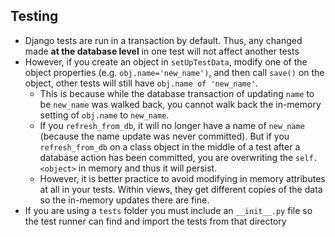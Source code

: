 ## Testing

- Django tests are run in a transaction by default. Thus, any changed made **at the database level** in one test will not affect another tests 
- However, if you create an object in `setUpTestData`, modify one of the object properties (e.g. `obj.name='new_name')`, and then call `save()` on the object, other tests will still have `obj.name of 'new_name'`. 
    - This is because while the database transaction of updating `name` to be `new_name` was walked back, you cannot walk back the in-memory setting of `obj.name` to `new_name`.
    - If you `refresh_from_db`, it will no longer have a name of `new_name` (because the name update was never committed). But if you `refresh_from_db` on a class object in the middle of a test after a database action has been committed, you are overwriting the `self.<object>` in memory and thus it will persist. 
    - However, it is better practice to avoid modifying in memory attributes at all in your tests. Within views, they get different copies of the data so the in-memory updates there are fine.
- If you are using a `tests` folder you must include an `__init__.py` file so the test runner can find and import the tests from that directory